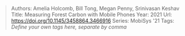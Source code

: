 > Authors: Amelia Holcomb, Bill Tong, Megan Penny, Srinivasan Keshav
> Title: Measuring Forest Carbon with Mobile Phones
> Year: 2021
> Url: https://doi.org/10.1145/3458864.3466916
> Series: MobiSys '21
> Tags: *Define your own tags here, separate by comma*